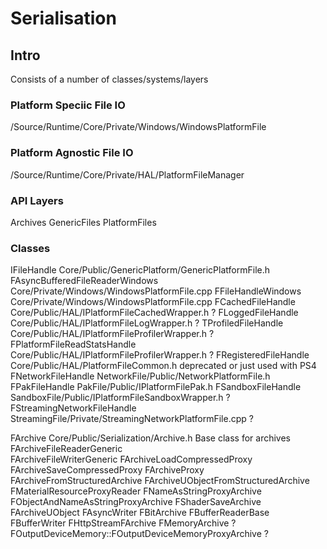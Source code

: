 # Serialisation

## Intro

Consists of a number of classes/systems/layers

### Platform Speciic File IO

/Source/Runtime/Core/Private/Windows/WindowsPlatformFile

### Platform Agnostic File IO

/Source/Runtime/Core/Private/HAL/PlatformFileManager

### API Layers

Archives
GenericFiles
PlatformFiles

### Classes

IFileHandle								Core/Public/GenericPlatform/GenericPlatformFile.h
	FAsyncBufferedFileReaderWindows		Core/Private/Windows/WindowsPlatformFile.cpp
	FFileHandleWindows					Core/Private/Windows/WindowsPlatformFile.cpp
	FCachedFileHandle					Core/Public/HAL/IPlatformFileCachedWrapper.h			?
	FLoggedFileHandle					Core/Public/HAL/IPlatformFileLogWrapper.h				?
	TProfiledFileHandle					Core/Public/HAL/IPlatformFileProfilerWrapper.h			?
	FPlatformFileReadStatsHandle		Core/Public/HAL/IPlatformFileProfilerWrapper.h			?
	FRegisteredFileHandle				Core/Public/HAL/PlatformFileCommon.h					deprecated or just used with PS4
	FNetworkFileHandle					NetworkFile/Public/NetworkPlatformFile.h
	FPakFileHandle						PakFile/Public/IPlatformFilePak.h
	FSandboxFileHandle					SandboxFile/Public/IPlatformFileSandboxWrapper.h		?
	FStreamingNetworkFileHandle			StreamingFile/Private/StreamingNetworkPlatformFile.cpp	?

FArchive													Core/Public/Serialization/Archive.h						Base class for archives
	FArchiveFileReaderGeneric			
	FArchiveFileWriterGeneric
	FArchiveLoadCompressedProxy
	FArchiveSaveCompressedProxy
	FArchiveProxy
		FArchiveFromStructuredArchive
			FArchiveUObjectFromStructuredArchive
		FMaterialResourceProxyReader
		FNameAsStringProxyArchive
			FObjectAndNameAsStringProxyArchive
		FShaderSaveArchive
	FArchiveUObject
	FAsyncWriter
	FBitArchive
	FBufferReaderBase
	FBufferWriter
	FHttpStreamFArchive
	FMemoryArchive											?
	FOutputDeviceMemory::FOutputDeviceMemoryProxyArchive	?